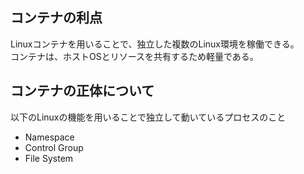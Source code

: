 ## コンテナの利点
Linuxコンテナを用いることで、独立した複数のLinux環境を稼働できる。<br>
コンテナは、ホストOSとリソースを共有するため軽量である。

## コンテナの正体について
以下のLinuxの機能を用いることで独立して動いているプロセスのこと
- Namespace
- Control Group
- File System

